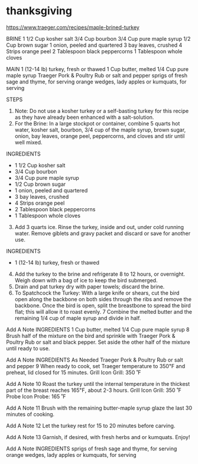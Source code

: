 # thanksgiving

https://www.traeger.com/recipes/maple-brined-turkey

BRINE
1 1/2 Cup kosher salt
3/4 Cup bourbon
3/4 Cup pure maple syrup
1/2 Cup brown sugar
1 onion, peeled and quartered
3 bay leaves, crushed
4 Strips orange peel
2 Tablespoon black peppercorns
1 Tablespoon whole cloves

MAIN
1 (12-14 lb) turkey, fresh or thawed
1 Cup butter, melted
1/4 Cup pure maple syrup
Traeger Pork & Poultry Rub or salt and pepper
sprigs of fresh sage and thyme, for serving
orange wedges, lady apples or kumquats, for serving

STEPS
1. Note: Do not use a kosher turkey or a self-basting turkey for this recipe as they have already been enhanced with a salt-solution.
2. For the Brine: In a large stockpot or container, combine 5 quarts hot water, kosher salt, bourbon, 3/4 cup of the maple syrup, brown sugar, onion, bay leaves, orange peel, peppercorns, and cloves and stir until well mixed.

INGREDIENTS
- 1 1/2 Cup kosher salt
- 3/4 Cup bourbon
- 3/4 Cup pure maple syrup
- 1/2 Cup brown sugar
- 1 onion, peeled and quartered
- 3 bay leaves, crushed
- 4 Strips orange peel
- 2 Tablespoon black peppercorns
- 1 Tablespoon whole cloves


3. Add 3 quarts ice. Rinse the turkey, inside and out, under cold running water. Remove giblets and gravy packet and discard or save for another use.

INGREDIENTS
- 1 (12-14 lb) turkey, fresh or thawed

4. Add the turkey to the brine and refrigerate 8 to 12 hours, or overnight. Weigh down with a bag of ice to keep the bird submerged.
5. Drain and pat turkey dry with paper towels; discard the brine.
6. To Spatchcock the Turkey: With a large knife or shears, cut the bird open along the backbone on both sides through the ribs and remove the backbone. Once the bird is open, split the breastbone to spread the bird flat; this will allow it to roast evenly.
7
Combine the melted butter and the remaining 1/4 cup of maple syrup and divide in half.

Add A Note
INGREDIENTS
1 Cup butter, melted
1/4 Cup pure maple syrup
8
Brush half of the mixture on the bird and sprinkle with Traeger Pork & Poultry Rub or salt and black pepper. Set aside the other half of the mixture until ready to use.

Add A Note
INGREDIENTS
As Needed Traeger Pork & Poultry Rub or salt and pepper
9
When ready to cook, set Traeger temperature to 350℉ and preheat, lid closed for 15 minutes.
Grill Icon
Grill: 350 ˚F

Add A Note
10
Roast the turkey until the internal temperature in the thickest part of the breast reaches 165℉, about 2-3 hours.
Grill Icon
Grill: 350 ˚F
Probe Icon
Probe: 165 ˚F

Add A Note
11
Brush with the remaining butter-maple syrup glaze the last 30 minutes of cooking.

Add A Note
12
Let the turkey rest for 15 to 20 minutes before carving.

Add A Note
13
Garnish, if desired, with fresh herbs and or kumquats. Enjoy!

Add A Note
INGREDIENTS
sprigs of fresh sage and thyme, for serving
orange wedges, lady apples or kumquats, for serving


